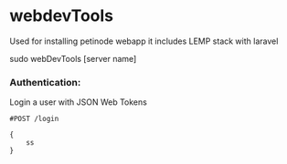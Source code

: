 # webdevTools
Used for installing petinode webapp it includes LEMP stack with laravel

sudo webDevTools [server name]


### Authentication:
Login a user with JSON Web Tokens

`#POST /login`

```
{
	ss
}
```
